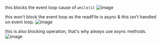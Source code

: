 this blocks the event loop cause of `while(1)`
![image](https://user-images.githubusercontent.com/44992984/216249772-131cfbd1-c37a-4dda-84f9-76f9be37c580.png)

this won't block the event loop as the readFile is async & this isn't handled on event loop.
![image](https://user-images.githubusercontent.com/44992984/216249549-26172366-1188-4e10-b99f-212a6e135dd1.png)

this is also blocking operation, that's why always use async methods.
![image](https://user-images.githubusercontent.com/44992984/216250084-b537d0ec-75cc-4f3a-9195-89044c63fa87.png)

